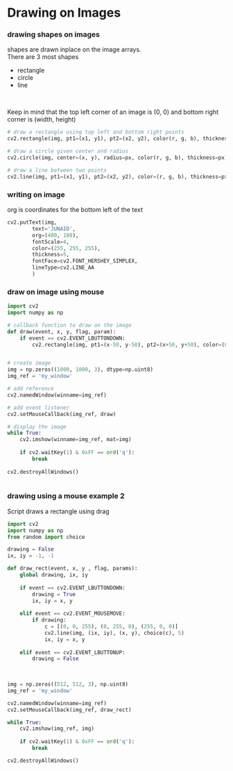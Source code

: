 # Drawing on Images

### drawing shapes on images
shapes are drawn inplace on the image arrays.
<br>
There are 3 most shapes 
- rectangle
- circle
- line

<br>

Keep in mind that the top left corner of an image is (0, 0)
and bottom right corner is (width, height)

```python
# draw a rectangle using top left and bottom right points
cv2.rectangle(img, pt1=(x1, y1), pt2=(x2, y2), color(r, g, b), thickness=px)

# draw a circle given center and radius
cv2.circle(img, center=(x, y), radius=px, color(r, g, b), thickness=px)

# draw a line between two points
cv2.line(img, pt1=(x1, y1), pt2=(x2, y2), color=(r, g, b), thickness=px)
```

### writing on image
org is coordinates for the bottom left of the text

```python
cv2.putText(img, 
        text='JUNAID', 
        org=(400, 100), 
        fontScale=4,
        color=(255, 255, 255),
        thickness=5,
        fontFace=cv2.FONT_HERSHEY_SIMPLEX, 
        lineType=cv2.LINE_AA
        )
```

### draw on image using mouse
```python
import cv2
import numpy as np

# callback function to draw on the image
def draw(event, x, y, flag, param):
    if event == cv2.EVENT_LBUTTONDOWN:
        cv2.rectangle(img, pt1=(x-50, y-50), pt2=(x+50, y+50), color=(0, 255, 0), thickness=5)


# create image
img = np.zeros((1000, 1000, 3), dtype=np.uint8)
img_ref = 'my_window'

# add reference
cv2.namedWindow(winname=img_ref)

# add event listener
cv2.setMouseCallback(img_ref, draw)

# display the image
while True:
    cv2.imshow(winname=img_ref, mat=img)
    
    if cv2.waitKey(1) & 0xFF == ord('q'):
        break
        
cv2.destroyAllWindows()
    
```


### drawing using a mouse example 2
Script draws a rectangle using drag
```python
import cv2
import numpy as np
from random import choice

drawing = False
ix, iy = -1, -1

def draw_rect(event, x, y , flag, params):
    global drawing, ix, iy
    
    if event == cv2.EVENT_LBUTTONDOWN:
        drawing = True
        ix, iy = x, y
        
    elif event == cv2.EVENT_MOUSEMOVE:
        if drawing:
            c = [(0, 0, 255), (0, 255, 0), (255, 0, 0)]
            cv2.line(img, (ix, iy), (x, y), choice(c), 5)
            ix, iy = x, y
        
    elif event == cv2.EVENT_LBUTTONUP:
        drawing = False
    
    

img = np.zeros((512, 512, 3), np.uint8)
img_ref = 'my_window'

cv2.namedWindow(winname=img_ref)
cv2.setMouseCallback(img_ref, draw_rect)

while True:
    cv2.imshow(img_ref, img)
    
    if cv2.waitKey(1) & 0xFF == ord('q'):
        break

cv2.destroyAllWindows()
```